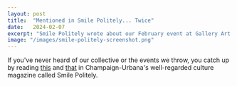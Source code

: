 ```yaml
---
layout: post
title:  "Mentioned in Smile Politely... Twice"
date:   2024-02-07
excerpt: "Smile Politely wrote about our February event at Gallery Art Bar."
image: "/images/smile-politely-screenshot.png"
---
```


If you've never heard of our collective or the events we throw, you catch up by reading [this](https://www.smilepolitely.com/arts/five-things-in-arts-february-2024/) and [that](https://www.smilepolitely.com/culture/weekender-february-15-18/) in Champaign-Urbana's well-regarded culture magazine called Smile Politely.

